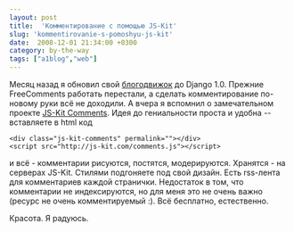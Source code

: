 ```yaml
---
layout: post
title:  'Комментирование с помощью JS-Kit'
slug: 'kommentirovanie-s-pomoshyu-js-kit'
date:  2008-12-01 21:34:00 +0300
category: by-the-way
tags: ["a1blog","web"]
---
```


Месяц назад я обновил свой [блогодвижок](http://code.google.com/p/a1blog/) до Django 1.0. Прежние FreeComments работать перестали, а сделать комментирование по-новому руки всё не доходили. А вчера я вспомнил о замечательном проекте [JS-Kit Comments](http://js-kit.com/comments/). Идея до гениальности проста и удобна -- вставляете в html код

    <div class="js-kit-comments" permalink=""></div>
    <script src="http://js-kit.com/comments.js"></script>

и всё - комментарии рисуются, постятся, модерируются. Хранятся - на серверах JS-Kit. Стилями подгоняете под свой дизайн. Есть rss-лента для комментариев каждой странички. Недостаток в том, что комментарии не индексируются, но для меня это не очень важно (ресурс не очень комментируемый :). Всё бесплатно, естественно.

Красота. Я радуюсь.


